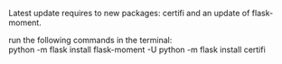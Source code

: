 Latest update requires to new packages: certifi and an update of flask-moment.

run the following commands in the terminal: <br>
python -m flask install flask-moment -U
python -m flask install certifi
